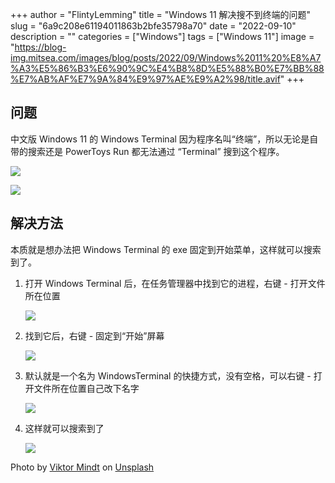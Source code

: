 +++
author = "FlintyLemming"
title = "Windows 11 解决搜不到终端的问题"
slug = "6a9c208e61194011863b2bfe35798a70"
date = "2022-09-10"
description = ""
categories = ["Windows"]
tags = ["Windows 11"]
image = "https://blog-img.mitsea.com/images/blog/posts/2022/09/Windows%2011%20%E8%A7%A3%E5%86%B3%E6%90%9C%E4%B8%8D%E5%88%B0%E7%BB%88%E7%AB%AF%E7%9A%84%E9%97%AE%E9%A2%98/title.avif"
+++

## 问题

中文版 Windows 11 的 Windows Terminal 因为程序名叫“终端”，所以无论是自带的搜索还是 PowerToys Run 都无法通过 “Terminal” 搜到这个程序。

![](https://blog-img.mitsea.com/images/blog/posts/2022/09/Windows%2011%20%E8%A7%A3%E5%86%B3%E6%90%9C%E4%B8%8D%E5%88%B0%E7%BB%88%E7%AB%AF%E7%9A%84%E9%97%AE%E9%A2%98/1.avif)

![](https://blog-img.mitsea.com/images/blog/posts/2022/09/Windows%2011%20%E8%A7%A3%E5%86%B3%E6%90%9C%E4%B8%8D%E5%88%B0%E7%BB%88%E7%AB%AF%E7%9A%84%E9%97%AE%E9%A2%98/2.avif)

## 解决方法

本质就是想办法把 Windows Terminal 的 exe 固定到开始菜单，这样就可以搜索到了。

1. 打开 Windows Terminal 后，在任务管理器中找到它的进程，右键 - 打开文件所在位置
    
    ![](https://blog-img.mitsea.com/images/blog/posts/2022/09/Windows%2011%20%E8%A7%A3%E5%86%B3%E6%90%9C%E4%B8%8D%E5%88%B0%E7%BB%88%E7%AB%AF%E7%9A%84%E9%97%AE%E9%A2%98/3.avif)
    
2. 找到它后，右键 - 固定到“开始”屏幕
    
    ![](https://blog-img.mitsea.com/images/blog/posts/2022/09/Windows%2011%20%E8%A7%A3%E5%86%B3%E6%90%9C%E4%B8%8D%E5%88%B0%E7%BB%88%E7%AB%AF%E7%9A%84%E9%97%AE%E9%A2%98/4.avif)
    
3. 默认就是一个名为 WindowsTerminal 的快捷方式，没有空格，可以右键 - 打开文件所在位置自己改下名字
    
    ![](https://blog-img.mitsea.com/images/blog/posts/2022/09/Windows%2011%20%E8%A7%A3%E5%86%B3%E6%90%9C%E4%B8%8D%E5%88%B0%E7%BB%88%E7%AB%AF%E7%9A%84%E9%97%AE%E9%A2%98/5.avif)
    
4. 这样就可以搜索到了
    
    ![](https://blog-img.mitsea.com/images/blog/posts/2022/09/Windows%2011%20%E8%A7%A3%E5%86%B3%E6%90%9C%E4%B8%8D%E5%88%B0%E7%BB%88%E7%AB%AF%E7%9A%84%E9%97%AE%E9%A2%98/6.avif)
    
Photo by [Viktor Mindt](https://unsplash.com/@vikomio77?utm_source=unsplash&utm_medium=referral&utm_content=creditCopyText) on [Unsplash](https://unsplash.com/?utm_source=unsplash&utm_medium=referral&utm_content=creditCopyText)
  